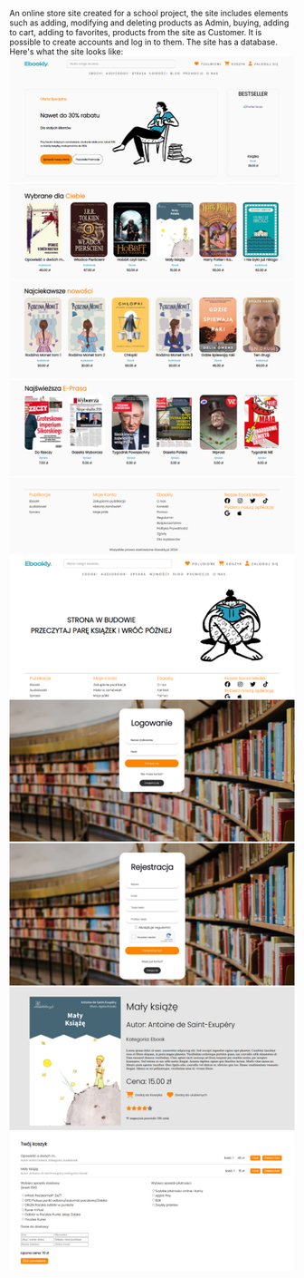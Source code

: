 An online store site created for a school project, the site includes elements such as adding, modifying and deleting products as Admin, buying, adding to cart, adding to favorites, products from the site as Customer. It is possible to create accounts and log in to them. The site has a database.
<br>
Here's what the site looks like:
<br>
<img src="./README_images/img (1).png">
<img src="./README_images/img (2).png">
<img src="./README_images/img (3).png">
<img src="./README_images/img (4).png">
<img src="./README_images/img (5).png">
<img src="./README_images/img (6).png">
<img src="./README_images/img (7).png">
<img src="./README_images/img (8).png">
<img src="./README_images/img (9).png">
<img src="./README_images/img (10).png">
